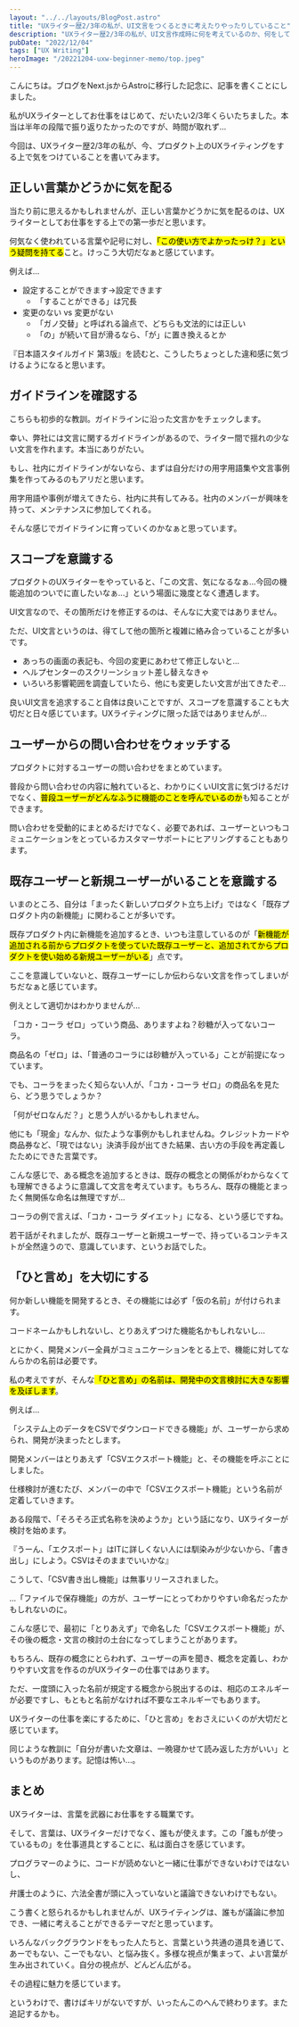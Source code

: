 ```yaml
---
layout: "../../layouts/BlogPost.astro"
title: "UXライター歴2/3年の私が、UI文言をつくるときに考えたりやったりしていること"
description: "UXライター歴2/3年の私が、UI文言作成時に何を考えているのか、何をしているのかをメモしています。"
pubDate: "2022/12/04"
tags: ["UX Writing"]
heroImage: "/20221204-uxw-beginner-memo/top.jpeg"
---
```


こんにちは。ブログをNext.jsからAstroに移行した記念に、記事を書くことにしました。

私がUXライターとしてお仕事をはじめて、だいたい2/3年くらいたちました。本当は半年の段階で振り返りたかったのですが、時間が取れず...

今回は、UXライター歴2/3年の私が、今、プロダクト上のUXライティングをする上で気をつけていることを書いてみます。

## 正しい言葉かどうかに気を配る

当たり前に思えるかもしれませんが、正しい言葉かどうかに気を配るのは、UXライターとしてお仕事をする上での第一歩だと思います。

何気なく使われている言葉や記号に対し、<mark>「この使い方でよかったっけ？」という疑問を持てる</mark>こと。けっこう大切だなぁと感じています。

例えば...

- 設定することができます→設定できます
    - 「することができる」は冗長
- 変更のない vs 変更がない
    - 「ガノ交替」と呼ばれる論点で、どちらも文法的には正しい
    - 「の」が続いて目が滑るなら、「が」に置き換えるとか

『日本語スタイルガイド 第3版』を読むと、こうしたちょっとした違和感に気づけるようになると思います。

## ガイドラインを確認する

こちらも初歩的な教訓。ガイドラインに沿った文言かをチェックします。

幸い、弊社には文言に関するガイドラインがあるので、ライター間で揺れの少ない文言を作れます。本当にありがたい。

もし、社内にガイドラインがないなら、まずは自分だけの用字用語集や文言事例集を作ってみるのもアリだと思います。

用字用語や事例が増えてきたら、社内に共有してみる。社内のメンバーが興味を持って、メンテナンスに参加してくれる。

そんな感じでガイドラインに育っていくのかなぁと思っています。

## スコープを意識する

プロダクトのUXライターをやっていると、「この文言、気になるなぁ...今回の機能追加のついでに直したいなぁ...」という場面に幾度となく遭遇します。

UI文言なので、その箇所だけを修正するのは、そんなに大変ではありません。

ただ、UI文言というのは、得てして他の箇所と複雑に絡み合っていることが多いです。

- あっちの画面の表記も、今回の変更にあわせて修正しないと...
- ヘルプセンターのスクリーンショット差し替えなきゃ
- いろいろ影響範囲を調査していたら、他にも変更したい文言が出てきたぞ...

良いUI文言を追求すること自体は良いことですが、スコープを意識することも大切だと日々感じています。UXライティングに限った話ではありませんが...

## ユーザーからの問い合わせをウォッチする 

プロダクトに対するユーザーの問い合わせをまとめています。

普段から問い合わせの内容に触れていると、わかりにくいUI文言に気づけるだけでなく、<mark>普段ユーザーがどんなふうに機能のことを呼んでいるのか</mark>も知ることができます。

問い合わせを受動的にまとめるだけでなく、必要であれば、ユーザーといつもコミュニケーションをとっているカスタマーサポートにヒアリングすることもあります。

## 既存ユーザーと新規ユーザーがいることを意識する

いまのところ、自分は「まったく新しいプロダクト立ち上げ」ではなく「既存プロダクト内の新機能」に関わることが多いです。

既存プロダクト内に新機能を追加するとき、いつも注意しているのが「<mark>新機能が追加される前からプロダクトを使っていた既存ユーザーと、追加されてからプロダクトを使い始める新規ユーザーがいる</mark>」点です。

ここを意識していないと、既存ユーザーにしか伝わらない文言を作ってしまいがちだなぁと感じています。

例えとして適切かはわかりませんが...

「コカ・コーラ ゼロ」っていう商品、ありますよね？砂糖が入ってないコーラ。

商品名の「ゼロ」は、「普通のコーラには砂糖が入っている」ことが前提になっています。

でも、コーラをまったく知らない人が、「コカ・コーラ ゼロ」の商品名を見たら、どう思うでしょうか？

「何がゼロなんだ？」と思う人がいるかもしれません。

他にも「現金」なんか、似たような事例かもしれませんね。クレジットカードや商品券など、「現ではない」決済手段が出てきた結果、古い方の手段を再定義したためにできた言葉です。

こんな感じで、ある概念を追加するときは、既存の概念との関係がわからなくても理解できるように意識して文言を考えています。もちろん、既存の機能とまったく無関係な命名は無理ですが...

コーラの例で言えば、「コカ・コーラ ダイエット」になる、という感じですね。

若干話がそれましたが、既存ユーザーと新規ユーザーで、持っているコンテキストが全然違うので、意識しています、というお話でした。

## 「ひと言め」を大切にする

何か新しい機能を開発するとき、その機能には必ず「仮の名前」が付けられます。

コードネームかもしれないし、とりあえずつけた機能名かもしれないし...

とにかく、開発メンバー全員がコミュニケーションをとる上で、機能に対してなんらかの名前は必要です。

私の考えですが、そんな<mark>「ひと言め」の名前は、開発中の文言検討に大きな影響を及ぼします</mark>。

例えば...

「システム上のデータをCSVでダウンロードできる機能」が、ユーザーから求められ、開発が決まったとします。

開発メンバーはとりあえず「CSVエクスポート機能」と、その機能を呼ぶことにしました。

仕様検討が進むたび、メンバーの中で「CSVエクスポート機能」という名前が定着していきます。

ある段階で、「そろそろ正式名称を決めようか」という話になり、UXライターが検討を始めます。

『うーん、「エクスポート」はITに詳しくない人には馴染みが少ないから、「書き出し」にしよう。CSVはそのままでいいかな』

こうして、「CSV書き出し機能」は無事リリースされました。

...「ファイルで保存機能」の方が、ユーザーにとってわかりやすい命名だったかもしれないのに。

こんな感じで、最初に「とりあえず」で命名した「CSVエクスポート機能」が、その後の概念・文言の検討の土台になってしまうことがあります。

もちろん、既存の概念にとらわれず、ユーザーの声を聞き、概念を定義し、わかりやすい文言を作るのがUXライターの仕事ではあります。

ただ、一度頭に入った名前が規定する概念から脱出するのは、相応のエネルギーが必要ですし、もともと名前がなければ不要なエネルギーでもあります。

UXライターの仕事を楽にするために、「ひと言め」をおさえにいくのが大切だと感じています。

同じような教訓に「自分が書いた文章は、一晩寝かせて読み返した方がいい」というものがあります。記憶は怖い...。

## まとめ

UXライターは、言葉を武器にお仕事をする職業です。

そして、言葉は、UXライターだけでなく、誰もが使えます。この「誰もが使っているもの」を仕事道具とすることに、私は面白さを感じています。

プログラマーのように、コードが読めないと一緒に仕事ができないわけではないし、

弁護士のように、六法全書が頭に入っていないと議論できないわけでもない。

こう書くと怒られるかもしれませんが、UXライティングは、誰もが議論に参加でき、一緒に考えることができるテーマだと思っています。

いろんなバックグラウンドをもった人たちと、言葉という共通の道具を通じて、あーでもない、こーでもない、と悩み抜く。多様な視点が集まって、よい言葉が生み出されていく。自分の視点が、どんどん広がる。

その過程に魅力を感じています。

というわけで、書けばキリがないですが、いったんこのへんで終わります。また追記するかも。

